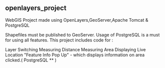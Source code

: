 ## openlayers_project

WebGIS Project made using OpenLayers,GeoServer,Apache Tomcat & PostgreSQL

Shapefiles must be published to GeoServer. Usage of PostgreSQL is a must for using all features. This project includes code for :

Layer Switching
Measuring Distance
Measuring Area
Displaying Live Location
"Feature Info Pop Up" - which displays information on area clicked.( PostgreSQL ** )
